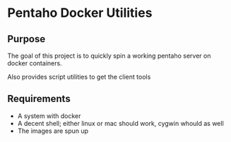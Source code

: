 
# Pentaho Docker Utilities

## Purpose

The goal of this project is to quickly spin a working pentaho server on docker
containers. 

Also provides script utilities to get the client tools


## Requirements

* A system with docker
* A decent shell; either linux or mac should work, cygwin whould as well
* The images are spun up 

